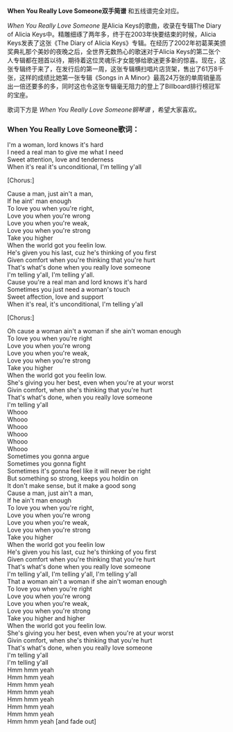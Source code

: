 

**When You Really Love Someone双手简谱** 和五线谱完全对应。

_When You Really Love Someone_ 是Alicia Keys的歌曲，收录在专辑The Diary of Alicia
Keys中。精雕细琢了两年多，终于在2003年快要结束的时候，Alicia Keys发表了这张《The Diary of Alicia
Keys》专辑。在经历了2002年初葛莱美颁奖典礼那个美妙的夜晚之后，全世界无数热心的歌迷对于Alicia
Keys的第二张个人专辑都在翘首以待，期待着这位灵魂乐才女能够给歌迷更多新的惊喜。现在，这张专辑终于来了，在发行后的第一周，这张专辑横扫唱片店货架，售出了61万8千张，这样的成绩比她第一张专辑《Songs
in A Minor》最高24万张的单周销量高出一倍还要多的多，同时这也令这张专辑毫无阻力的登上了Billboard排行榜冠军的宝座。

歌词下方是 _When You Really Love Someone钢琴谱_ ，希望大家喜欢。

### When You Really Love Someone歌词：

I'm a woman, lord knows it's hard  
I need a real man to give me what I need  
Sweet attention, love and tenderness  
When it's real it's unconditional, I'm telling y'all

[Chorus:]

Cause a man, just ain't a man,  
If he aint' man enough  
To love you when you're right,  
Love you when you're wrong  
Love you when you're weak,  
Love you when you're strong  
Take you higher  
When the world got you feelin low.  
He's given you his last, cuz he's thinking of you first  
Given comfort when you're thinking that you're hurt  
That's what's done when you really love someone  
I'm telling y'all, I'm telling y'all.  
Cause you're a real man and lord knows it's hard  
Sometimes you just need a woman's touch  
Sweet affection, love and support  
When it's real, it's unconditional, I'm telling y'all

[Chorus:]

Oh cause a woman ain't a woman if she ain't woman enough  
To love you when you're right  
Love you when you're wrong  
Love you when you're weak,  
Love you when you're strong  
Take you higher  
When the world got you feelin low.  
She's giving you her best, even when you're at your worst  
Givin comfort, when she's thinking that you're hurt  
That's what's done, when you really love someone  
I'm telling y'all  
Whooo  
Whooo  
Whooo  
Whooo  
Whooo  
Whooo  
Sometimes you gonna argue  
Sometimes you gonna fight  
Sometimes it's gonna feel like it will never be right  
But something so strong, keeps you holdin on  
It don't make sense, but it make a good song  
Cause a man, just ain't a man,  
If he ain't man enough  
To love you when you're right,  
Love you when you're wrong  
Love you when you're weak,  
Love you when you're strong  
Take you higher  
When the world got you feelin low  
He's given you his last, cuz he's thinking of you first  
Given comfort when you're thinking that you're hurt  
That's what's done when you really love someone  
I'm telling y'all, I'm telling y'all, I'm telling y'all  
That a woman ain't a woman if she ain't woman enough  
To love you when you're right  
Love you when you're wrong  
Love you when you're weak,  
Love you when you're strong  
Take you higher and higher  
When the world got you feelin low.  
She's giving you her best, even when you're at your worst  
Givin comfort, when she's thinking that you're hurt  
That's what's done, when you really love someone  
I'm telling y'all  
I'm telling y'all  
Hmm hmm yeah  
Hmm hmm yeah  
Hmm hmm yeah  
Hmm hmm yeah  
Hmm hmm yeah  
Hmm hmm yeah  
Hmm hmm yeah  
Hmm hmm yeah [and fade out]

